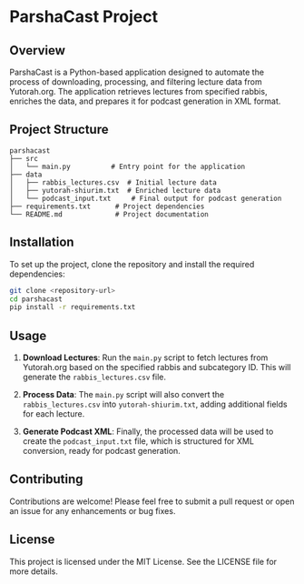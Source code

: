 # ParshaCast Project

## Overview
ParshaCast is a Python-based application designed to automate the process of downloading, processing, and filtering lecture data from Yutorah.org. The application retrieves lectures from specified rabbis, enriches the data, and prepares it for podcast generation in XML format.

## Project Structure
```
parshacast
├── src
│   └── main.py          # Entry point for the application
├── data
│   ├── rabbis_lectures.csv  # Initial lecture data
│   ├── yutorah-shiurim.txt  # Enriched lecture data
│   └── podcast_input.txt     # Final output for podcast generation
├── requirements.txt      # Project dependencies
└── README.md             # Project documentation
```

## Installation
To set up the project, clone the repository and install the required dependencies:

```bash
git clone <repository-url>
cd parshacast
pip install -r requirements.txt
```

## Usage
1. **Download Lectures**: Run the `main.py` script to fetch lectures from Yutorah.org based on the specified rabbis and subcategory ID. This will generate the `rabbis_lectures.csv` file.
   
2. **Process Data**: The `main.py` script will also convert the `rabbis_lectures.csv` into `yutorah-shiurim.txt`, adding additional fields for each lecture.

3. **Generate Podcast XML**: Finally, the processed data will be used to create the `podcast_input.txt` file, which is structured for XML conversion, ready for podcast generation.

## Contributing
Contributions are welcome! Please feel free to submit a pull request or open an issue for any enhancements or bug fixes.

## License
This project is licensed under the MIT License. See the LICENSE file for more details.